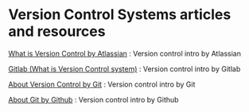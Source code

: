 # Version Control Systems articles and resources

[What is Version Control by Atlassian](https://www.atlassian.com/git/tutorials/what-is-version-control)
: Version control intro by Atlassian


[Gitlab (What is Version Control system)](https://about.gitlab.com/topics/version-control/)
: Version control intro by Gitlab


[About Version Control by Git](https://git-scm.com/book/en/v2/Getting-Started-About-Version-Control)
: Version control intro by Git


[About Git by Github](https://docs.github.com/en/get-started/using-git/about-git)
: Version control intro by Github


